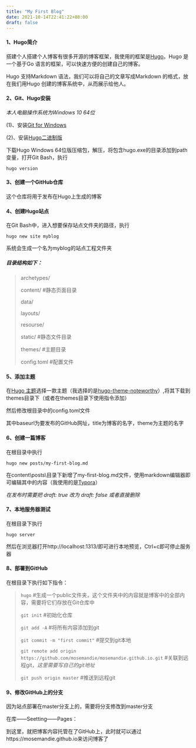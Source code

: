 ```yaml
---
title: "My First Blog"
date: 2021-10-14T22:41:22+08:00
draft: false
---
```


#### **1、Hugo简介**

搭建个人搭建个人博客有很多开源的博客框架，我使用的框架是[Hugo](https://gohugo.io/)。Hugo 是一个基于Go 语言的框架，可以快速方便的创建自己的博客。

Hugo 支持Markdown 语法，我们可以将自己的文章写成Markdown 的格式，放在我们用Hugo 创建的博客系统中，从而展示给他人。

#### **2、Git、Hugo安装**

*本人电脑操作系统为Windows 10 64位*

(1)、安装[Git for Windows](https://git-scm.com/download/win)

(2)、安装[Hugo二进制版](https://github.com/gohugoio/hugo/releases)

下载Hugo Windows 64位版压缩包，解压，将包含hugo.exe的目录添加到path变量，打开Git Bash，执行

`hugo version`

#### **3、创建一个GitHub仓库**

这个仓库将用于发布在Hugo上生成的博客

#### **4、创建Hugo站点**

在Git Bash中，进入想要保存站点文件夹的路径，执行

`hugo new site myblog`

系统会生成一个名为myblog的站点工程文件夹

##### 目录结构如下：

>archetypes/ 
>
>content/     		#静态页面目录
>
>data/
>
>layouts/
>
>resourse/
>
>static/      		  #静态文件目录
>
>themes/     	   #主题目录
>
>config.toml 	  #配置文件

#### **5、添加主题**

在[Hugo 主题](https://themes.gohugo.io/)选择一款主题（我选择的是[hugo-theme-noteworthy](https://github.com/kimcc/hugo-theme-noteworthy)）,将其下载到themes目录下（或者在themes目录下使用指令添加）

然后修改根目录中的config.toml文件

其中baseurl为要发布的GitHub网址，title为博客的名字，theme为主题的名字

#### **6、创建一篇博客**

在根目录中执行

`hugo new posts/my-first-blog.md`

在content\posts\目录下新增了my-first-blog.md文件，使用markdown编辑器即可编辑其中的内容（我使用的是[Typora](https://www.typora.io/)）

*在发布时需要把 draft: true 改为 draft: false 或者直接删除*

#### **7、本地服务器测试**

在根目录下执行

`hugo server`

然后在浏览器打开http://localhost:1313/即可进行本地预览，Ctrl+c即可停止服务器

#### **8、部署到GitHub**

在根目录下执行如下指令：

> `hugo` 
> #生成一个public文件夹，这个文件夹中的内容就是博客中的全部内容，需要将它们存放在Git仓库中
>
> `git init`
> #初始化仓库
>
> `git add -A`
> #将所有内容添加到git
>
> `git commit -m "first commit"`
> #提交到git本地
>
> `git remote add origin https://github.com/mosemandie/mosemandie.github.io.git`
> #关联到远程git，*这里需要写自己的git地址*
>
> `git push origin master`
> #推送到远程git

#### **9、修改GitHub上的分支**

因为站点部署在master分支上的，需要将分支修改到master分支

在库——Seetting——Pages：



到这里，就把博客内容托管在了GitHub上，此时就可以通过https://mosemandie.github.io来访问博客了
